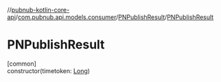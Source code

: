 //[pubnub-kotlin-core-api](../../../index.md)/[com.pubnub.api.models.consumer](../index.md)/[PNPublishResult](index.md)/[PNPublishResult](-p-n-publish-result.md)

# PNPublishResult

[common]\
constructor(timetoken: [Long](https://kotlinlang.org/api/latest/jvm/stdlib/kotlin-stdlib/kotlin/-long/index.html))

